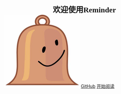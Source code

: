**<center><b><font size=5 face="仿宋">欢迎使用Reminder</font></b></center>**
<img src="./OIP-C.jpeg" alt="icon" style="zoom:50%;" />
[GitHub](https://github.com/JPCHS/Reminder)
[开始阅读](index.html)